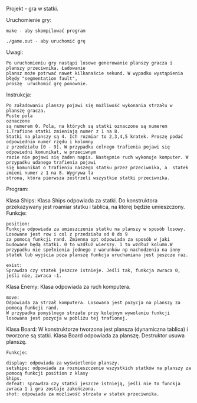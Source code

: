 Projekt - gra w statki.

Uruchomienie gry:

    make - aby skompilować program

    ./game.out - aby uruchomić grę

Uwagi:

    Po uruchomieniu gry nastąpi losowe generowanie planszy gracza i planszy przeciwnika. Ładowanie 
    plansz może potrwać nawet kilkanaście sekund. W wypadku wystąpienia błędy "segmentation fault",
    proszę  uruchomić grę ponownie.

Instrukcja:

    Po załadowaniu planszy pojawi się możliwość wykonania strzału w planszę gracza.
    Puste pola
    oznaczone
    są numerem 0. Pola, na których są statki oznaczone są numerem 1.Trafione statki zmieniają numer z 1 na 8.
    Statki na planszy są 4. Ich rozmiar to 2,3,4,5 kratek. Proszę podać odpowiednio numer rzędu i kolomny
    z przedziału [0 - 9]. W przypadku celnego trafienia pojawi się odpowiedni komunikat, w przeciwnym
    razie nie pojawi się żaden napis. Następnie ruch wykonuje komputer. W przypadku udanego trafienia pojawi
    się komunikat o trafieniu naszego statku przez przeciwnika, a  statek zmieni numer z 1 na 8. Wygrywa ta
    strona, która pierwsza zestrzeli wszystkie statki przeciwnika.

Program:

Klasa Ships:
    Klasa Ships odpowiada za statki. Do konstruktora przekazywany jest roamiar statku i tablica, na której będzie 
    umieszczony.
    Funkcje:
    
    position:
    Funkcja odpowiada za umieszczenie statku na planszy w sposób losowy. Losowane jest row i col z przedziału od 0 do 9
    za pomocą funkcji rand. Zmienna opt odpowiada za sposób w jaki budowane będą statki. 0 to wzdłuż wierszy. 1 to wzdłuż kolumn.W przypadku nie spełnienia jednego z warunków np nachodzenia na inny statek lub wyjścia poza planszę funkcja uruchamiana jest jeszcze raz.

    exist:
    Sprawdza czy statek jeszcze istnieje. Jeśli tak, funkcja zwraca 0, jeśli nie, zwraca -1.

Klasa Enemy:
    Klasa odpowiada za ruch komputera.

    move:
    Odpowiada za strzał komputera. Losowana jest pozycja na planszy za pomocą funkcji rand.
    W przypadku pomyślnego strzału przy kolejnym wywolaniu funkcji losowana jest pozycja w pobliżu tej trafionej.

Klasa Board:
    W konstruktorze tworzona jest plansza (dynamiczna tablica) i tworzone są statki. Klasa Board odpowiada
    za planszę. Destruktor usuwa planszę.

    Funkcje:

    display: odpowiada za wyświetlenie planszy.
    setships: odpowiada za rozmieszczenie wszystkich statków na planszy za pomocą funkcji position z klasy
    Ships.
    defeat: sprawdza czy statki jeszcze istnieją, jeśli nie to funckja zwraca 1 i gra zostaje zakończona.
    shot: odpowiada za możliwość strzału w statek przeciwnika.



    

